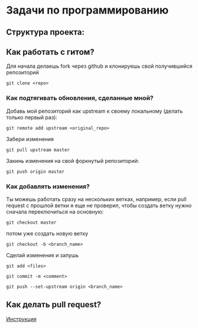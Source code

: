 # Задачи по программированию 

## Структура проекта:


## Как работать с гитом?

Для начала делаешь fork через github и клонируешь свой получившийся репозиторий

```git clone <repo>```

### Как подтягивать обновления, сделанные мной?

Добавь мой репозиторий как upstream к своему локальному (делать только первый раз):

```git remote add upstream <original_repo>```


Забери изменения

```git pull upstream master```

Закинь изменения на свой форкнутый репозиторий: 

 ```git push origin master```

### Как добавлять изменения?

Ты можешь работать сразу на нескольких ветках, например, если pull request с прошлой ветки я еще не проверил, чтобы создать ветку нужно сначала переключиться на основную:

```git checkout master```

потом уже создать новую ветку

```git checkout -b <branch_name>```

Сделай изменения и запушь 

```git add <files>```

```git commit -m <comment>```

```git push --set-upstream origin <branch_name>```

## Как делать pull request?

[Инструкция](https://docs.github.com/en/pull-requests/collaborating-with-pull-requests/proposing-changes-to-your-work-with-pull-requests/creating-a-pull-request)
